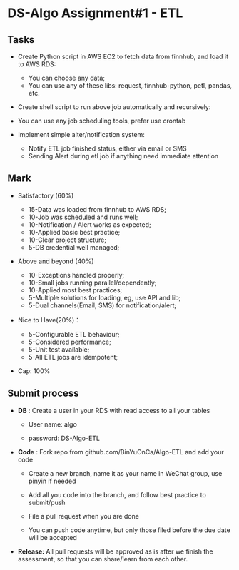 # DS-Algo Assignment#1 - ETL 



## Tasks 

- Create Python script in AWS EC2 to fetch data from finnhub, and load it to AWS RDS:
  - You can choose any data;
  -  You can use any of these libs: request, finnhub-python, petl, pandas, etc. 

-  Create shell script to run above job automatically and recursively: 
  - You can use any job scheduling tools, prefer use crontab 
- Implement simple alter/notification system:
  -  Notify ETL job finished status, either via email or SMS
  -  Sending Alert during etl job if anything need immediate attention



## Mark 

- Satisfactory (60%)
   - 15-Data was loaded from finnhub to AWS RDS;
   - 10-Job was scheduled and runs well;
   - 10-Notification / Alert works as expected;
   - 10-Applied basic best practice;
   - 10-Clear project structure;
   -  5-DB credential well managed;
- Above and beyond (40%) 
   - 10-Exceptions handled properly;
   - 10-Small jobs running parallel/dependently; 
   - 10-Applied most best practices;
   -  5-Multiple solutions for loading, eg, use API and lib;
   -  5-Dual channels(Email, SMS) for notification/alert;
- Nice to Have(20%)：
    - 5-Configurable ETL behaviour;
    - 5-Considered performance;
    - 5-Unit test available;
    - 5-All ETL jobs are idempotent;



- Cap: 100%



## Submit process

- **DB** : Create a user in your RDS with read access to all your tables

  - User name: algo

  - password: DS-Algo-ETL

    

- **Code** : Fork repo  from github.com/BinYuOnCa/Algo-ETL and add your code

  - Create a new branch, name it as your name in WeChat group, use pinyin if needed

  - Add all you code into the branch, and follow best practice to submit/push

  - File a pull request when you are done

  - You can push code anytime, but only those filed before the due date will be accepted

    

- **Release:** All pull requests will be approved as is after we finish the assessment, so that you can share/learn from each other.

  